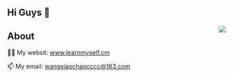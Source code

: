 ## Hi Guys 👋

<img align="right" src="https://count.getloli.com/get/@:sanqi377?theme=moebooru">


## About

👨‍💻 My websit: www.learnmyself.cm

📫 My email: wangxiaochaocccc@163.com

